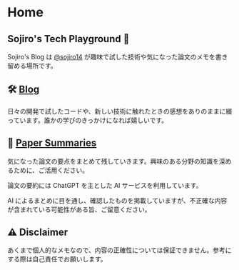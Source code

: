 # Home
## Sojiro's Tech Playground 🔧
Sojiro's Blog は [@sojiro14](https://x.com/sojiro14) が趣味で試した技術や気になった論文のメモを書き留める場所です。

## 🛠️ [Blog](../blog/)
日々の開発で試したコードや、新しい技術に触れたときの感想をありのままに綴っています。誰かの学びのきっかけになれば嬉しいです。

## 📄 [Paper Summaries](/summaries/)
気になった論文の要点をまとめて残していきます。興味のある分野の知識を深めるために、ご活用ください。

論文の要約には ChatGPT を主とした AI サービスを利用しています。

AI によるまとめに目を通し、確認したものを掲載していますが、不正確な内容が含まれている可能性がある旨、ご留意ください。

## ⚠️ Disclaimer
あくまで個人的なメモなので、内容の正確性については保証できません。参考にする際は自己責任でお願いします。